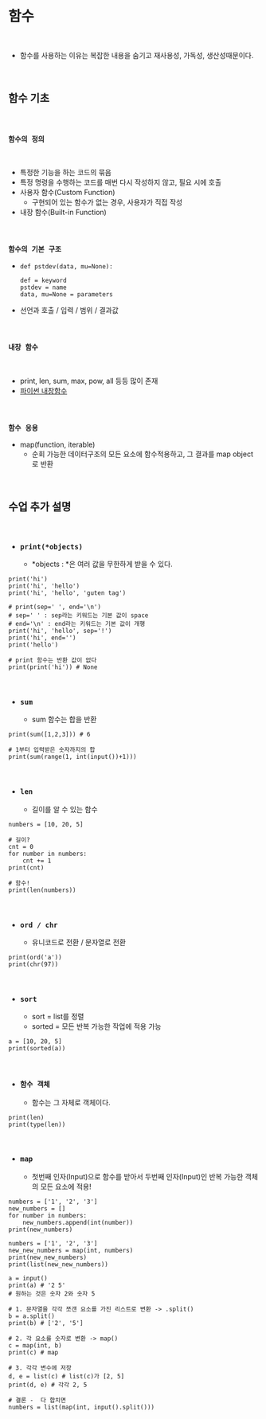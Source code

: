 # 함수

<br/>

- 함수를 사용하는 이유는 복잡한 내용을 숨기고 재사용성, 가독성, 생산성때문이다.

<br/>

## 함수 기초

<br/>

### **`함수의 정의`**

<br/>

- 특정한 기능을 하는 코드의 묶음
- 특정 명령을 수행하는 코드를 매번 다시 작성하지 않고, 필요 시에 호출
- 사용자 함수(Custom Function)
  - 구현되어 있는 함수가 없는 경우, 사용자가 직접 작성
- 내장 함수(Built-in Function)

<br/>

### **`함수의 기본 구조`**

- ```
  def pstdev(data, mu=None):
  
  def = keyword
  pstdev = name
  data, mu=None = parameters
  ```
- 선언과 호출 / 입력 / 범위 / 결과값

<br/>

### **`내장 함수`**

<br/>

- print, len, sum, max, pow, all 등등 많이 존재
- [파이썬 내장함수](https://docs.python.org/ko/3/library/functions.html)

<br/>

### **`함수 응용`**

- map(function, iterable)
  - 순회 가능한 데이터구조의 모든 요소에 함수적용하고, 그 결과를 map object로 반환

<br/>

## 수업 추가 설명

<br/>

- ### **`print(*objects)`**
  - *objects : *은 여러 값을 무한하게 받을 수 있다.

```
print('hi')
print('hi', 'hello')
print('hi', 'hello', 'guten tag')

# print(sep=' ', end='\n')
# sep=' ' : sep라는 키워드는 기본 값이 space 
# end='\n' : end라는 키워드는 기본 값이 개행
print('hi', 'hello', sep='!')
print('hi', end='')
print('hello')

# print 함수는 반환 값이 없다
print(print('hi')) # None
```

<br/>

- ### **`sum`**
  - sum 함수는 합을 반환

```
print(sum([1,2,3])) # 6

# 1부터 입력받은 숫자까지의 합
print(sum(range(1, int(input())+1)))
```

<br/>

- ### **`len`**
  - 길이를 알 수 있는 함수

```
numbers = [10, 20, 5]

# 길이?
cnt = 0 
for number in numbers:
    cnt += 1 
print(cnt)

# 함수!
print(len(numbers))
```

<br/>

- ### **`ord / chr`**
  - 유니코드로 전환 / 문자열로 전환
  
```
print(ord('a'))
print(chr(97))
```

<br/>

- ### **`sort`**
  - sort = list를 정렬
  - sorted = 모든 반복 가능한 작업에 적용 가능

```
a = [10, 20, 5]
print(sorted(a))
```

<br/>

- ### **`함수 객체`**
  - 함수는 그 자체로 객체이다.

```
print(len)
print(type(len))
```

<br/>

- ### **`map`**
  - 첫번째 인자(Input)으로 함수를 받아서 두번째 인자(Input)인 반복 가능한 객체의 모든 요소에 적용!

```
numbers = ['1', '2', '3']
new_numbers = []
for number in numbers:
    new_numbers.append(int(number))
print(new_numbers)

numbers = ['1', '2', '3']
new_new_numbers = map(int, numbers)
print(new_new_numbers)
print(list(new_new_numbers))

a = input()
print(a) # '2 5'
# 원하는 것은 숫자 2와 숫자 5

# 1. 문자열을 각각 쪼갠 요소를 가진 리스트로 변환 -> .split()
b = a.split()
print(b) # ['2', '5']

# 2. 각 요소를 숫자로 변환 -> map()
c = map(int, b)
print(c) # map 

# 3. 각각 변수에 저장
d, e = list(c) # list(c)가 [2, 5]
print(d, e) # 각각 2, 5

# 결론 -  다 합치면
numbers = list(map(int, input().split()))
```